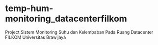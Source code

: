 # temp-hum-monitoring_datacenterfilkom
Project Sistem Monitoring Suhu dan Kelembaban Pada Ruang Datacenter FILKOM Universitas Brawijaya
